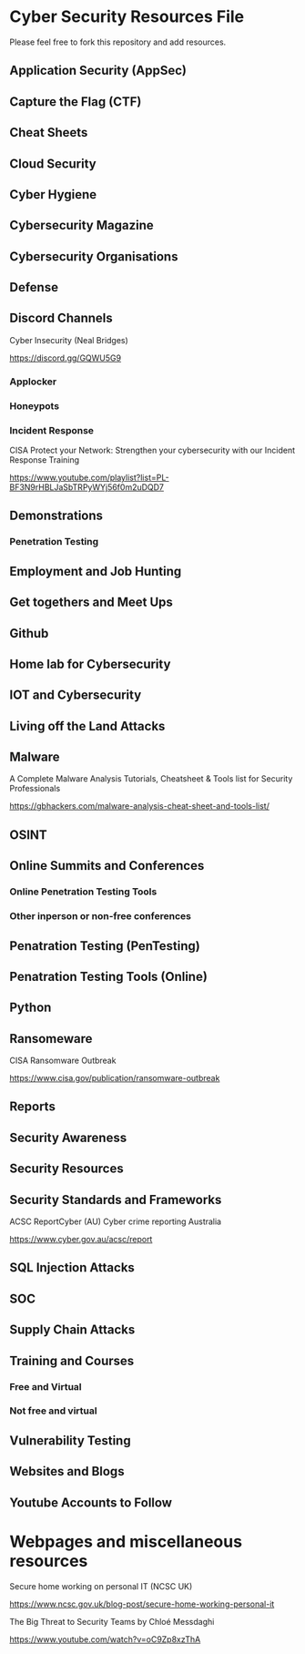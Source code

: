 # Cyber Security Resources File

Please feel free to fork this repository and add resources.

## Application Security (AppSec)


## Capture the Flag (CTF)


## Cheat Sheets


## Cloud Security


## Cyber Hygiene


## Cybersecurity Magazine


## Cybersecurity Organisations


## Defense ##


## Discord Channels ##

Cyber Insecurity (Neal Bridges)

https://discord.gg/GQWU5G9


### Applocker ###


### Honeypots ###


### Incident Response ###

CISA Protect your Network: Strengthen your cybersecurity with our Incident Response Training

https://www.youtube.com/playlist?list=PL-BF3N9rHBLJaSbTRPyWYj56f0m2uDQD7

## Demonstrations

### Penetration Testing


## Employment and Job Hunting


## Get togethers and Meet Ups


## Github


## Home lab for Cybersecurity


## IOT and Cybersecurity


## Living off the Land Attacks


## Malware

A Complete Malware Analysis Tutorials, Cheatsheet & Tools list for Security Professionals

https://gbhackers.com/malware-analysis-cheat-sheet-and-tools-list/

## OSINT


## Online Summits and Conferences


### Online Penetration Testing Tools


### Other inperson or non-free conferences


## Penatration Testing (PenTesting)


## Penatration Testing Tools (Online) ##


## Python


## Ransomeware

CISA Ransomware Outbreak

https://www.cisa.gov/publication/ransomware-outbreak


## Reports ##


## Security Awareness


## Security Resources ##


## Security Standards and Frameworks

ACSC ReportCyber (AU) Cyber crime reporting Australia

https://www.cyber.gov.au/acsc/report


## SQL Injection Attacks


## SOC


## Supply Chain Attacks ##


## Training and Courses

### Free and Virtual


### Not free and virtual ###


## Vulnerability Testing


## Websites and Blogs


## Youtube Accounts to Follow


# Webpages and miscellaneous resources

Secure home working on personal IT (NCSC UK)

https://www.ncsc.gov.uk/blog-post/secure-home-working-personal-it

The Big Threat to Security Teams by Chloé Messdaghi

https://www.youtube.com/watch?v=oC9Zp8xzThA



